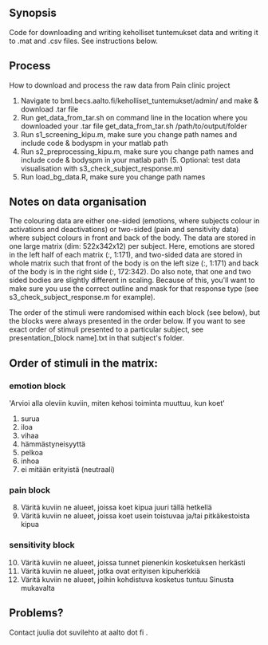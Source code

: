 ## Synopsis

Code for downloading and writing keholliset tuntemukset data and writing it to .mat and .csv files. See instructions below.

## Process

How to download and process the raw data from Pain clinic project
1. Navigate to bml.becs.aalto.fi/keholliset_tuntemukset/admin/ and make & download .tar file
2. Run get_data_from_tar.sh on command line in the location where you downloaded your .tar file
get_data_from_tar.sh /path/to/output/folder
3. Run s1_screening_kipu.m, make sure you change path names and include code & bodyspm in your matlab path
4. Run s2_preprocessing_kipu.m, make sure you change path names and include code & bodyspm in your matlab path
(5. Optional: test data visualisation with s3_check_subject_response.m)
6. Run load_bg_data.R, make sure you change path names

## Notes on data organisation
The colouring data are either one-sided (emotions, where subjects colour in activations and deactivations) or two-sided (pain and sensitivity data) where subject colours in front and back of the body. The data are stored in one large matrix (dim: 522x342x12) per subject. Here, emotions are stored in the left half of each matrix (:, 1:171), and two-sided data are stored in whole matrix such that front of the body is on the left size (:, 1:171) and back of the body is in the right side (:, 172:342). Do also note, that one and two sided bodies are slightly different in scaling. Because of this, you'll want to make sure you use the correct outline and mask for that response type (see s3_check_subject_response.m for example).

The order of the stimuli were randomised within each block (see below), but the blocks were always presented in the order below. If you want to see exact order of stimuli presented to a particular subject, see presentation_[block name].txt in that subject's folder.

## Order of stimuli in the matrix:

### emotion block
'Arvioi alla oleviin kuviin, miten kehosi toiminta muuttuu, kun koet'
1. surua
2. iloa
3. vihaa
4. hämmästyneisyyttä
5. pelkoa
6. inhoa
7. ei mitään erityistä (neutraali)

### pain block
8. Väritä kuviin ne alueet, joissa koet kipua juuri tällä hetkellä
9. Väritä kuviin ne alueet, joissa koet usein toistuvaa ja/tai pitkäkestoista kipua

### sensitivity block
10. Väritä kuviin ne alueet, joissa tunnet pienenkin kosketuksen herkästi
11. Väritä kuviin ne alueet, jotka ovat erityisen kipuherkkiä
12. Väritä kuviin ne alueet, joihin kohdistuva kosketus tuntuu Sinusta mukavalta

## Problems?
Contact juulia dot suvilehto at aalto dot fi . 
